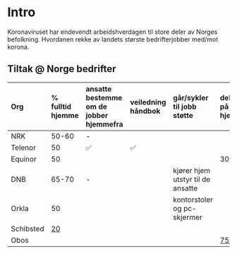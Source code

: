 # Intro
Koronaviruset har endevendt arbeidshverdagen til store deler av Norges befolkning. Hvordanen rekke av landets største bedrifterjobber med/mot korona.

## Tiltak @ Norge bedrifter
| Org | % fulltid hjemme | ansatte bestemme om de jobber hjemmefra| veiledning håndbok | går/sykler til jobb støtte |  dekker utstyr på hjemmekontor | 
| :--- | :--- | :--- |  :--- | :--- | :--- |  
| NRK | 50-60 | - |  | | |
| Telenor | 50 | :white_check_mark: | :white_check_mark: |  | 
| Equinor | 50 |  | |  |    3000 kr | 
| DNB | 65-70 | - | | kjører hjem utstyr til de ansatte | |
| Orkla | 50 | | | kontorstoler og pc-skjermer | |
| Schibsted | [20](https://www.dn.no/arbeidsliv/nrk/orkla/telenor/over-halvparten-av-de-ansatte-i-landets-storste-bedrifter-har-hjemmekontor-slik-blir-koronahosten-pa-norske-arbeidsplasser/2-1-857151) | 
| Obos |  |  |   |  | [750](https://www.dn.no/arbeidsliv/koronaviruset/obos/hjemmekontor/obos-gir-ansatte-som-gar-eller-sykler-til-jobb-750-kroner-i-maneden/2-1-858490) |


